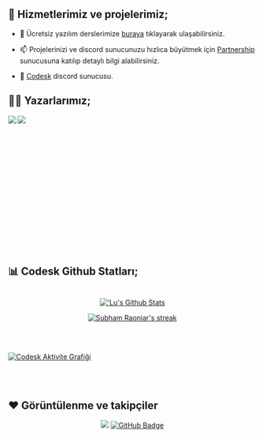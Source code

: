 
## 🚀 Hizmetlerimiz ve projelerimiz;

- 🔭 Ücretsiz yazılım derslerimize [buraya](https://github.com/Renanuya/) tıklayarak ulaşabilirsiniz.

- 📫 Projelerinizi ve discord sunucunuzu hızlıca büyütmek için [Partnership](https://discord.gg/partnership) sunucusuna katılıp detaylı bilgi alabilirsiniz.

- 📙 [Codesk](https://discord.gg/qeRAR8W67r/) discord sunucusu.

## ✍🏻 Yazarlarımız;

<img align="left" src="https://lanyard-profile-readme.vercel.app/api/582169443354804235?bg=0D1117&borderRadius=30px&idleMessage=[Probably%20doing%20something%20else..]&hideStatus=true" />
<img align="left" src="https://lanyard-profile-readme.vercel.app/api/939851664389730304?bg=0D1117&borderRadius=30px&idleMessage=[Probably%20doing%20something%20else..]&hideStatus=true" />
<br/><br/><br/><br/><br/><br/><br/><br/><br/><br/><br/><br/><br/><br/><br/><br/>
  
## 📊 Codesk Github Statları;

<p align="center">
  <br/>
    <a href="https://github.com/Codeskdev/github-readme-stats"><img alt="'Lu's Github Stats" src="https://github-readme-stats.vercel.app/api?username=Codeskdev&show_icons=true&count_private=true&theme=react&hide_border=true&bg_color=0D1117" /></a>
  <p align="center">
    <a href="https://github.com/Codeskdev/github-readme-streak-stats">
            <img title="🔥 Get streak stats for your profile at git.io/streak-stats" alt="Subham Raoniar's streak" src="https://github-readme-streak-stats.herokuapp.com/?user=Renanuya&theme=black-ice&hide_border=true&stroke=0000&background=0D1117"/>
    </a>
</p>
  <br/>
<br/>

<a href="https://github.com/Codeskdev/github-readme-activity-graph"><img alt="Codesk Aktivite Grafiği" src="https://activity-graph.herokuapp.com/graph?username=Codeskdev&bg_color=0D1117&color=5BCDEC&line=5BCDEC&point=FFFFFF&hide_border=true" /></a>

<br/>
<br/>

## ❤ Görüntülenme ve takipçiler

<p align="center">
<a href="https://github.com/Meghna-DAS/github-profile-views-counter"> <img src="https://komarev.com/ghpvc/?username=Codeskdev"></a>
<a href="https://github.com/LuWasHere?tab=followers"><img src="https://img.shields.io/github/followers/Codeskdev?label=Followers&style=social" alt="GitHub Badge"></a>
</p>
